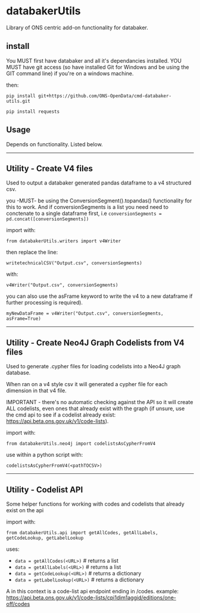
# databakerUtils

Library of ONS centric add-on functionality for databaker.


## install

You MUST first have databaker and all it's dependancies installed.
YOU MUST have git access (so have installed Git for Windows and be using the GIT command line) if you're on a windows machine.

then:

`pip install git+https://github.com/ONS-OpenData/cmd-databaker-utils.git`

`pip install requests`

## Usage

Depends on functionality. Listed below.

---

## Utility - Create V4 files

Used to output a databaker generated pandas dataframe to a v4 structured csv. 

you -MUST- be using the ConversionSegment().topandas() functionality for this to work. And if conversionSegments is a list you need need to conctenate to a single dataframe first, i.e `conversionSegments = pd.concat([conversionSegments])`


import with:

`from databakerUtils.writers import v4Writer`


then replace the line:

`writetechnicalCSV("Output.csv", conversionSegments)`


with:

`v4Writer("Output.csv", conversionSegments)`


you can also use the asFrame keyword to write the v4 to a new dataframe if further processing is required).

`myNewDataFrame = v4Writer("Output.csv", conversionSegments, asFrame=True)`


---

## Utility - Create Neo4J Graph Codelists from V4 files

Used to generate .cypher files for loading codelists into a Neo4J graph database.

When ran on a v4 style csv it will generated a cypher file for each dimension in that v4 file.

IMPORTANT  - there's no automatic checking against the API so it will create ALL codelists, even ones that
already exist with the graph (if unsure, use the cmd api to see if a codelist already exist: https://api.beta.ons.gov.uk/v1/code-lists).


import with:

`from databakerUtils.neo4j import codelistsAsCypherFromV4`

use within a python script with:

`codelistsAsCypherFromV4(<pathTOCSV>)`


---

## Utility - Codelist API

Some helper functions for working with codes and codelists that already exist on the api

import with:

`from databakerUtils.api import getAllCodes, getAllLabels, getCodeLookup, getLabelLookup`

uses:

* `data = getAllCodes(<URL>)`         # returns a list
* `data = getAllLabels(<URL>)`        # returns a list
* `data = getCodeLookup(<URL>)`       # returns a dictionary
* `data = getLabelLookup(<URL>)`      # returns a dictionary

A <URL> in this context is a code-list api endpoint ending in /codes.
example: https://api.beta.ons.gov.uk/v1/code-lists/cpi1dim1aggid/editions/one-off/codes
